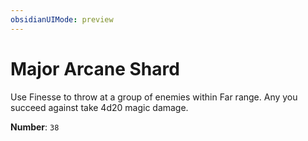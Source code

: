 ```yaml
---
obsidianUIMode: preview
---
```

# Major Arcane Shard

Use Finesse to throw at a group of enemies within Far range. Any you succeed against take 4d20 magic damage.

**Number**: `38`